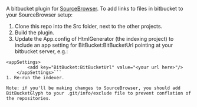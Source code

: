 A bitbucket plugin for [SourceBrowser](https://github.com/KirillOsenkov/SourceBrowser). To add links to files in bitbucket to your SourceBrowser setup:

1. Clone this repo into the Src folder, next to the other projects.
1. Build the plugin.
1. Update the App.config of HtmlGenerator (the indexing project) to include an app setting for BitBucket:BitBucketUrl pointing at your bitbucket server, e.g.:
```
<appSettings>
        <add key="BitBucket:BitBucketUrl" value="<your url here>"/>
    </appSettings>```
1. Re-run the indexer.

Note: if you'll be making changes to SourceBrowser, you should add BitBucketGlyph to your .git/info/exclude file to prevent conflation of the repositories.